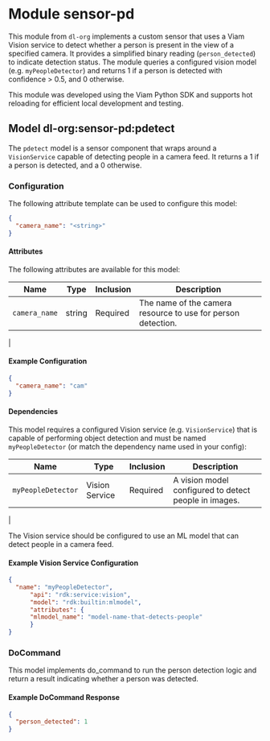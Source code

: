 # Module sensor-pd

This module from `dl-org` implements a custom sensor that uses a Viam Vision service to detect whether a person is present in the view of a specified camera. It provides a simplified binary reading (`person_detected`) to indicate detection status. The module queries a configured vision model (e.g. `myPeopleDetector`) and returns 1 if a person is detected with confidence > 0.5, and 0 otherwise.

This module was developed using the Viam Python SDK and supports hot reloading for efficient local development and testing.

## Model dl-org:sensor-pd:pdetect

The `pdetect` model is a sensor component that wraps around a `VisionService` capable of detecting people in a camera feed. It returns a 1 if a person is detected, and a 0 otherwise.

### Configuration

The following attribute template can be used to configure this model:

```json
{
  "camera_name": "<string>"
}
```

#### Attributes

The following attributes are available for this model:

| Name          | Type   | Inclusion | Description                                                |
|---------------|--------|-----------|------------------------------------------------------------|
| `camera_name` | string | Required  |The name of the camera resource to use for person detection.|
|


#### Example Configuration

```json
{
  "camera_name": "cam"
}
```
#### Dependencies

This model requires a configured Vision service (e.g. `VisionService`) that is capable of performing object detection and must be named `myPeopleDetector` (or match the dependency name used in your config):

| Name              | Type           | Inclusion | Description                                                |
|-------------------|----------------|-----------|------------------------------------------------------------|
| `myPeopleDetector`| Vision Service | Required  | A vision model configured to detect people in images.      |
|

The Vision service should be configured to use an ML model that can detect people in a camera feed.

#### Example Vision Service Configuration

```json
{
  "name": "myPeopleDetector",
      "api": "rdk:service:vision",
      "model": "rdk:builtin:mlmodel",
      "attributes": {
      "mlmodel_name": "model-name-that-detects-people"
      }
}
```

### DoCommand

This model implements do_command to run the person detection logic and return a result indicating whether a person was detected.

#### Example DoCommand Response

```json
{
  "person_detected": 1
}
```

